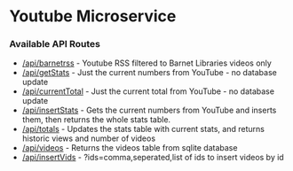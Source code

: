 # Youtube Microservice

### Available API Routes

* [/api/barnetrss](/api/barnetrss) - Youtube RSS filtered to Barnet Libraries videos only
* [/api/getStats](/api/getStats) - Just the current numbers from YouTube - no database update
* [/api/currentTotal](/api/currentTotal) - Just the current total from YouTube - no database update
*  [/api/insertStats](/api/insertStats) - Gets the current numbers from YouTube and inserts them, then returns the whole stats table.
*  [/api/totals](/api/totals) - Updates the stats table with current stats, and returns historic views and number of videos
*  [/api/videos](/api/videos) - Returns the videos table from sqlite database
*  [/api/insertVids](/api/insertVids) - ?ids=comma,seperated,list of ids to insert videos by id